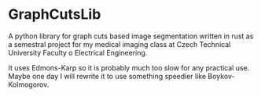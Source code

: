 # GraphCutsLib
A python library for graph cuts based image segmentation written in rust as a semestral project for my medical imaging class at Czech Technical University Faculty o Electrical Engineering.

It uses Edmons-Karp so it is probably much too slow for any practical use. Maybe one day I will rewrite it to use something speedier like Boykov-Kolmogorov.
